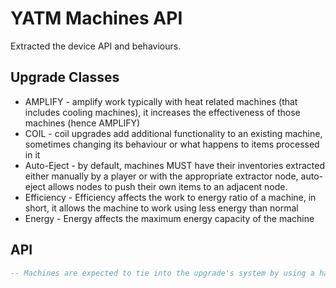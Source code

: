 # YATM Machines API

Extracted the device API and behaviours.

## Upgrade Classes

* AMPLIFY - amplify work typically with heat related machines (that includes cooling machines), it increases the effectiveness of those machines (hence AMPLIFY)
* COIL - coil upgrades add additional functionality to an existing machine, sometimes changing its behaviour or what happens to items processed in it
* Auto-Eject - by default, machines MUST have their inventories extracted either manually by a player or with the appropriate extractor node, auto-eject allows nodes to push their own items to an adjacent node.
* Efficiency - Efficiency affects the work to energy ratio of a machine, in short, it allows the machine to work using less energy than normal
* Energy - Energy affects the maximum energy capacity of the machine

## API

```lua
-- Machines are expected to tie into the upgrade's system by using a handful of functions:
```
